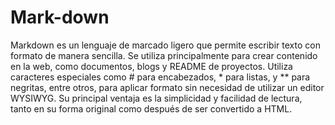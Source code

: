 # Mark-down
Markdown es un lenguaje de marcado ligero que permite escribir texto con formato de manera sencilla. Se utiliza principalmente para crear contenido en la web, como documentos, blogs y README de proyectos. Utiliza caracteres especiales como # para encabezados, * para listas, y ** para negritas, entre otros, para aplicar formato sin necesidad de utilizar un editor WYSIWYG. Su principal ventaja es la simplicidad y facilidad de lectura, tanto en su forma original como después de ser convertido a HTML.

